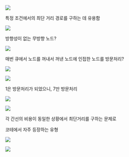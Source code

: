 ![](C:\Users\Wook\AppData\Roaming\marktext\images\2022-07-25-02-29-14-image.png)

특정 조건에서의 최단 거리 경로를 구하는 데 유용함

![](C:\Users\Wook\AppData\Roaming\marktext\images\2022-07-25-02-30-37-image.png)

방향성이 없는 무방향 노드? 

![](C:\Users\Wook\AppData\Roaming\marktext\images\2022-07-25-02-30-57-image.png)

매번 큐에서 노드를 꺼내서 꺼낸 노드에 인접한 노드를 방문처리?

![](C:\Users\Wook\AppData\Roaming\marktext\images\2022-07-25-02-31-22-image.png)

![](C:\Users\Wook\AppData\Roaming\marktext\images\2022-07-25-02-31-50-image.png)

1은 방문처리가 되었으니, 7만 방문처리

![](C:\Users\Wook\AppData\Roaming\marktext\images\2022-07-25-02-32-06-image.png)

![](C:\Users\Wook\AppData\Roaming\marktext\images\2022-07-25-02-32-20-image.png)

각 간선의 비용이 동일한 상황에서 최단거리를 구하는 문제로 

코테에서 자주 등장하는 유형

![](C:\Users\Wook\AppData\Roaming\marktext\images\2022-07-25-02-33-33-image.png)

![](C:\Users\Wook\AppData\Roaming\marktext\images\2022-07-25-02-35-57-image.png)
